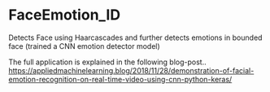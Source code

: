 # FaceEmotion_ID
Detects Face using Haarcascades and  further detects emotions in bounded face (trained a CNN emotion detector model)

The full  application is explained in the following blog-post..
https://appliedmachinelearning.blog/2018/11/28/demonstration-of-facial-emotion-recognition-on-real-time-video-using-cnn-python-keras/
